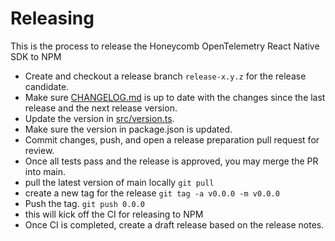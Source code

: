 # Releasing

This is the process to release the Honeycomb OpenTelemetry React Native SDK to NPM

- Create and checkout a release branch `release-x.y.z` for the release candidate.
- Make sure [CHANGELOG.md](CHANGELOG.md) is up to date with the changes since the last release and the next release version.
- Update the version in [src/version.ts](./src/version.ts).
- Make sure the version in package.json is updated.
- Commit changes, push, and open a release preparation pull request for review.
- Once all tests pass and the release is approved, you may merge the PR into main.
- pull the latest version of main locally `git pull`
- create a new tag for the release `git tag -a v0.0.0 -m v0.0.0`
- Push the tag. `git push 0.0.0`
- this will kick off the CI for releasing to NPM
- Once CI is completed, create a draft release based on the release notes.
